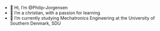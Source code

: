 - 👋 Hi, I’m @Philip-Jorgensen
- 👀 I’m a christian, with a passion for learning
- 🌱 I’m currently studying Mechatronics Engineering at the University of Southern Denmark, SDU
